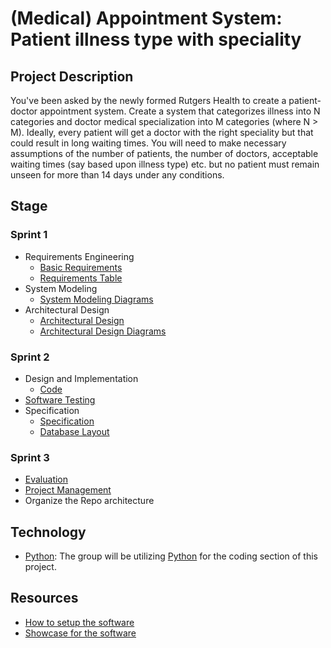 # (Medical) Appointment System: Patient illness type with speciality

## Project Description
You've been asked by the newly formed Rutgers Health to create a patient-doctor appointment system. Create a system that categorizes illness into N categories and doctor medical specialization into M categories (where N > M). Ideally, every patient will get a doctor with the right speciality but that could result in long waiting times.  You will need to make necessary assumptions of the number of patients, the number of doctors, acceptable waiting times (say based upon illness type) etc. but no patient must remain unseen for more than 14 days under any conditions.  

## Stage

### Sprint 1
- Requirements Engineering
    - [Basic Requirements](/Sprint%201/Requirements/Requirements.md)
    - [Requirements Table](/Sprint%201/Requirements/Requirements%20Table.png)
- System Modeling
    - [System Modeling Diagrams](/Sprint%201/System%20Modeling%20Contents/)
- Architectural Design
    - [Architectural Design](/Sprint%201/Architectural%20Design/Architectural%20Design.md)
    - [Architectural Design Diagrams](/Sprint%201/Architectural%20Design/Architectural%20Design%20Diagrams.png)

### Sprint 2
- Design and Implementation
    - [Code](/Sprint%202/Code/)
- [Software Testing](/Sprint%202/Software%20Testing/)
- Specification
    - [Specification](/Sprint%202/Specification/Specification.md)
    - [Database Layout](/Sprint%202/Specification/Database%20Layout.png)

### Sprint 3
- [Evaluation](/Sprint%203/Evaluation.md)
- [Project Management](/Sprint%203/Project%20Management/)
- Organize the Repo architecture

## Technology
- [Python](https://www.python.org/): The group will be utilizing [Python](https://www.python.org/) for the coding section of this project.

## Resources

- [How to setup the software](/Resources/Setup.md)
- [Showcase for the software](/Resources/Showcase/Showcase.md)
